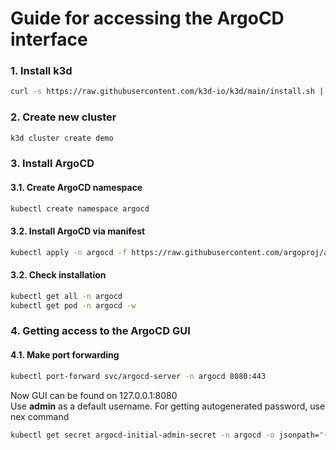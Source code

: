 # Guide for accessing the ArgoCD interface

### 1. Install k3d

```bash
curl -s https://raw.githubusercontent.com/k3d-io/k3d/main/install.sh | bash
```

### 2. Create new cluster

```bash
k3d cluster create demo
```

### 3. Install ArgoCD

#### 3.1. Create ArgoCD namespace

```bash
kubectl create namespace argocd
```

#### 3.2. Install ArgoCD via manifest

```bash
kubectl apply -n argocd -f https://raw.githubusercontent.com/argoproj/argo-cd/stable/manifests/install.yaml
```

#### 3.2. Check installation

```bash
kubectl get all -n argocd
kubectl get pod -n argocd -w
```

### 4. Getting access to the ArgoCD GUI

#### 4.1. Make port forwarding

```bash
kubectl port-forward svc/argocd-server -n argocd 8080:443
```
Now GUI can be found on 127.0.0.1:8080<br />
Use **admin** as a default username. For getting autogenerated password, use nex command
```bash
kubectl get secret argocd-initial-admin-secret -n argocd -o jsonpath="{.data.password}" | base64 -d; echo
```
